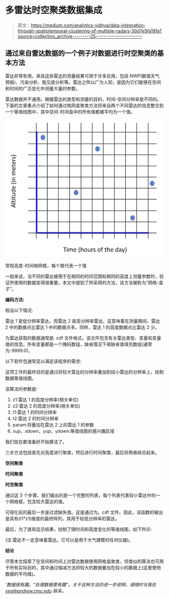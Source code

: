 # 多雷达时空聚类数据集成

> 原文：<https://medium.com/analytics-vidhya/data-integration-through-spatiotemporal-clustering-of-multiple-radars-30d7e5fa19fa?source=collection_archive---------25----------------------->

## 通过来自雷达数据的一个例子对数据进行时空聚类的基本方法

雷达非常有用。来自这些雷达的测量结果可用于许多应用，包括 NWP(数值天气预报)、污染分析、能见度分析等。雷达之所以广为人知，是因为它们能够在空间和时间的广泛变化中测量大量的参数。

雷达数据并不通用。根据雷达的类型和测量的目的，时间-空间分辨率是不同的。下面的文章重点介绍了如何通过格网盒聚类方法将来自两个不同雷达的信息整合到一个等值线图中，其中空间-时间盒中的所有值都被平均为一个值。

![](img/83f8d9a407d1ca20a219e81f5bac9ca5.png)

常规高度-时间格网框，每个框代表一个值

一般来说，当不同的雷达被用于在相同的时间范围和相同的高度上测量参数时，验证所使用的数据变得很重要。本文中提到了所采用的方法，该方法被称为“网格-盒子”。

**编码方法:**

假设以下情况:

雷达 1 是低分辨率雷达，而雷达 2 是高分辨率雷达。这意味着在测量期间，雷达 2 中的数据点比雷达 1 中的数据点多。同样，雷达 1 的高度数据点比雷达 2 少。

为雷达获取的数据通常是. cdf 文件格式。该文件包含有关雷达类型、变量和变量值的信息。所有变量都是一个掩码数组，缺省情况下用缺省值填充数组(通常为-9999.0)。

以下软件包通常足以满足该程序的需求:

这项工作的最终目的是通过将较大雷达的分辨率叠加到较小雷达的分辨率上，绘制数据等值线图。

该算法的参数是:

1.  z1:雷达 1 的高度分辨率(相关单位)
2.  z2:雷达 2 的高度分辨率(相关单位)
3.  t1:雷达 1 的时间分辨率
4.  t2:雷达 2 的时间分辨率
5.  param:将叠加在雷达 2 上的雷达 1 的参数
6.  xup，xdown，yup，ydown:等值线图的感兴趣区域

我们现在都准备好开始算法了。

三步方法包括首先对高度进行聚类，然后进行时间聚类，最后将两者结合起来。

**空间聚类**

**时间聚类**

**时空聚类**

通过这 3 个步骤，我们输出的是一个完整的列表，每个列表代表较小雷达中的一个网格框，包含较大雷达的值。

可视化前的最后一步是过滤缺失值。这是通过为。cdf 文件。因此，该函数的输出是具有(t1*z1)维度的最终阵列，其用于较低分辨率的雷达。

最后，为了直观显示结果，绘制了随时间和高度变化的等值线图，如下所示:

(注:雷达不一定意味着雷达。它可以是用于大气建模的任何仪器)。

**结论**

尽管本文探索了在空间和时间上对雷达数据使用网格盒聚类，但类似的算法也可用于所有实际目的，其中通过缩减方法将较大的数据叠加在较小的数据上(这里使用数据的平均值)。

*‘数据很有趣。“处理数据更有趣”。关于这种方法的进一步说明，请随时与我在 ysg@andrew.cmu.edu 联系。*